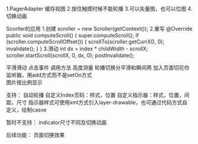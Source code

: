 1.PagerAdapter 缓存视图
2.按住触摸时候不能轮播
3.可以矢量图，也可以位图
4.切换动画

Scorller的应用
1.创建
scroller = new Scroller(getContext());
2.重写
 @Override
    public void computeScroll() {
        super.computeScroll();
        if (scroller.computeScrollOffset()) {
            scrollTo(scroller.getCurrX(), 0);
            invalidate();
        }
    }
3.滑动
    int dx = index * childWidth - scrollX;
    scroller.startScroll(scrollX, 0, dx, 0);
    postInvalidate();

平滑滑动
点击事件
调用方法
高度测量
轮播切换分平滑和瞬间两
加入页面切花你监听器，用add方式而不是setOn方式\
图片按比例显示

支持：
自动轮播
自定义Index页码：样式，位置
自定义指示器：样式，位置，间距，尺寸
指示器样式可使用xml方式引入layer-drawable，也可通过代码方式自定义，绘制casve


暂时不支持：
indicator尺寸不同及切换动画


后续功能：
页面切换效果























